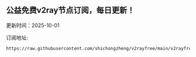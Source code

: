 ## 公益免费v2ray节点订阅，每日更新！
更新时间：2025-10-01

订阅地址:
```
https://raw.githubusercontent.com/shichongzheng/v2rayfree/main/v2rayfree
```
